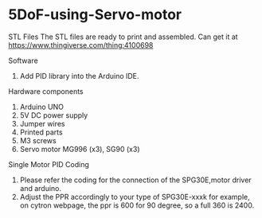 # 5DoF-using-Servo-motor

STL Files The STL files are ready to print and assembled. Can get it at https://www.thingiverse.com/thing:4100698

Software

1. Add PID library into the Arduino IDE.

Hardware components

1. Arduino UNO
2. 5V DC power supply
3. Jumper wires
4. Printed parts
5. M3 screws
6. Servo motor MG996 (x3), SG90 (x3)

Single Motor PID Coding

1. Please refer the coding for the connection of the SPG30E,motor driver and arduino.
2. Adjust the PPR accordingly to your type of SPG30E-xxxk for example, on cytron webpage, the ppr is 600 for 90 degree, so a full 360 is      2400.
